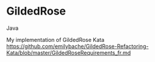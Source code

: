 # GildedRose
Java

My implementation of GildedRose Kata
https://github.com/emilybache/GildedRose-Refactoring-Kata/blob/master/GildedRoseRequirements_fr.md
